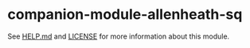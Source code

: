 # companion-module-allenheath-sq

See [HELP.md](HELP.md) and [LICENSE](LICENSE) for more information about this module.
